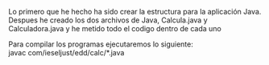 Lo primero que he hecho ha sido crear la estructura para la aplicación Java. Despues he creado los dos archivos de Java, Calcula.java y Calculadora.java y he metido todo el codigo dentro de cada uno  

Para compilar los programas ejecutaremos lo siguiente:  
javac com/ieseljust/edd/calc/*.java  